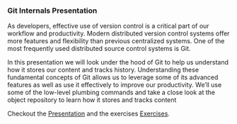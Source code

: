 ### Git Internals Presentation

As developers, effective use of version control is a critical part of our workflow and productivity.  Modern distributed version control systems offer more features and flexibility than previous centralized systems.  One of the most frequently used distributed source control systems is Git.  

In this presentation we will look under the hood of Git to help us understand how it stores our content and tracks history.  Understanding these fundamental concepts of Git allows us to leverage some of its advanced features as well as use it effectively to improve our productivity.  We’ll use some of the low-level plumbing commands and take a close look at the object repository to learn how it stores and tracks content

Checkout the [Presentation](davidbwilson.github.io/GitPresentation) and the exercises [Exercises]().